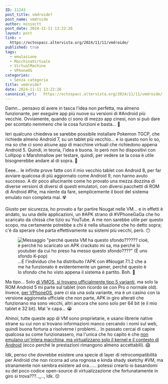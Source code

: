 ```yaml
---
ID: 11243
post_title: vmdroide?
post_name: vmdroide
author: minioctt
post_date: 2024-11-11 13:22:26
layout: post
link: >
  https://octospacc.altervista.org/2024/11/11/vmdroide/
published: true
tags:
  - emulazione
  - MacchinaVirtuale
  - VirtualMachine
  - VPhoneOS
categories:
  - Senza categoria
title: vmdroide?
date: 2024-11-11 13:22:26
canonical_url:   https://octospacc.altervista.org/2024/11/11/vmdroide/
---
```

<!-- wp:paragraph -->
<p>Damn... pensavo di avere in tasca l'idea non perfetta, ma almeno funzionante, per eseguire app più nuove su versioni di #Android più vecchie. Ovviamente, quando ci sono di mezzo app cinesi, non si può dare per scontato nemmeno che la cosa funzioni e basta... 😤️</p>
<!-- /wp:paragraph -->

<!-- wp:paragraph -->
<p>Ieri qualcuno chiedeva se sarebbe possibile installare Pokemon TGCP, che richiede almeno Android 7, su un tablet più vecchio... e io questo non lo so, ma so che ci sono alcune app di macchine virtuali che richiedono appena Android 5. Quindi, in teoria, l'idea è buona. Io però non ho dispositivi con Lollipop o Marshmallow per testare, quindi, per vedere se la cosa è utile bisognerebbe andare al di sopra. 🥵️</p>
<!-- /wp:paragraph -->

<!-- wp:paragraph -->
<p>Eeee... le infinite prove fatte con il mio vecchio tablet con Android 8, per far avviare qualcosa di più aggiornato come Android 9, non hanno avuto successo. A dir poco allucinante come ho provato una mezza dozzina di diverse versioni di diversi di questi emulatori, con diversi pacchetti di ROM di Android #Pie, ma niente da fare, semplicemente il boot del sistema emulato non completa mai. ☢️</p>
<!-- /wp:paragraph -->

<!-- wp:paragraph -->
<p>Giusto per sicurezza, ho provato a far partire Nougat nelle VM... e in effetti è andato, su una delle applicazioni, un #APK strano di #VPhoneGaGa che ho scaricato da chissà che tizio su YouTube. A me non sarebbe utile per questo scopo, ma certamente potrebbe a chi è nella situazione che ho detto sopra; c'è da sperare che parta effettivamente su sistemi più vecchi, però. 😶️</p>
<!-- /wp:paragraph -->

<!-- wp:paragraph -->
<p></p>
<!-- /wp:paragraph -->

<!-- wp:image {"id":11244,"sizeSlug":"full","linkDestination":"none","align":"center"} -->
<figure class="wp-block-image aligncenter size-full"><img src="{{site.cdnurl}}/assets/uploads/2024/11/image-5.png" alt="Messaggio &quot;perché questa VM ha questo sfondo?????? cioè, è perché ho scaricato un APK crackato mi sa, ma perché lo youtuber da cui ho preso ha messo questo sfondo????&quot; (È uno sfondo K-pop)" class="wp-image-11244"/><figcaption class="wp-element-caption">...E l'individuo che ha distribuito l'APK con #Nougat 7.1.2 che a me ha funzionato è evidentemente un gamer, perché questo è lo sfondo che ho visto appena il sistema è partito. Boh. 🧐️</figcaption></figure>
<!-- /wp:image -->

<!-- wp:paragraph -->
<p></p>
<!-- /wp:paragraph -->

<!-- wp:paragraph -->
<p>Ma tipo... Solo <a href="https://memos.octt.eu.org/m/26WmXftZZhcDPWKzR2zwRW">di VMOS, si trovano ufficialmente tipo 5 varianti</a>, ma solo la ROM Android 5 mi parte sul tablet (non ricordo se con Pro o normale old). Invece, <a href="https://memos.octt.eu.org/m/dDaMfHawBFAnN8N4zLAix9">per VPhoneOS</a>, pare ci sia una sola variante, ma è un casino con la versione aggiornata ufficiale che non parte, APK in giro alterati che funzionano ma sono vecchi, altri ancora che sono solo per 64 bit (e il mio tablet è 32 bit). Mal 'e capa... 😭️</p>
<!-- /wp:paragraph -->

<!-- wp:paragraph -->
<p>Ahinoi, tutte queste app di VM sono proprietarie, e usano librerie native strane su cui non si trovano informazioni manco cercando i nomi sul web, quindi buona fortuna a risolverne i problemi... In passato cercai di capire qualcosa su come funzionassero, ma l'unica che ho capito è che <a href="https://t.me/c/1383332798/16564">non emulano un'intera macchina, ma virtualizzano solo il kernel e il contesto di Android</a> (ecco perché le prestazioni rimangono almeno accettabili). 😱️</p>
<!-- /wp:paragraph -->

<!-- wp:paragraph -->
<p>Idk, penso che dovrebbe esistere una specie di layer di retrocompatibilità per Android che non ricorra ad una rognosa e kinda shady sketchy #VM, ma stranamente non sembra esistere ad ora...... potessi crearlo io basandomi su del poco codice open-source di virtualizzazione che fortunatamente in giro si trova???..,,.., Idk. 😔️</p>
<!-- /wp:paragraph -->